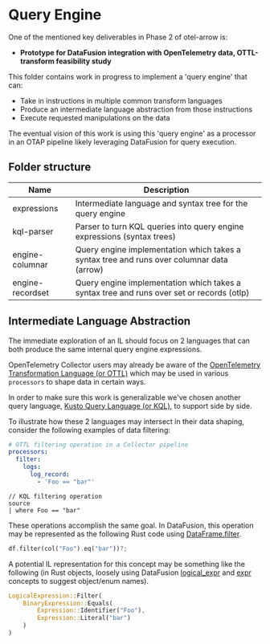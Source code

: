 # Query Engine

One of the mentioned key deliverables in Phase 2 of otel-arrow is:

- **Prototype for DataFusion integration with OpenTelemetry data, OTTL-transform
  feasibility study**

This folder contains work in progress to implement a 'query engine' that can:

- Take in instructions in multiple common transform languages
- Produce an intermediate language abstraction from those instructions
- Execute requested manipulations on the data

The eventual vision of this work is using this 'query engine' as a processor in
an OTAP pipeline likely leveraging DataFusion for query execution.

## Folder structure

|Name            |Description                                                                              |
|----------------|-----------------------------------------------------------------------------------------|
|expressions     |Intermediate language and syntax tree for the query engine                               |
|kql-parser      |Parser to turn KQL queries into query engine expressions (syntax trees)                  |
|engine-columnar |Query engine implementation which takes a syntax tree and runs over columnar data (arrow)|
|engine-recordset|Query engine implementation which takes a syntax tree and runs over set or records (otlp)|

## Intermediate Language Abstraction

The immediate exploration of an IL should focus on 2 languages that can both
produce the same internal query engine expressions.

OpenTelemetry Collector users may already be aware of the [OpenTelemetry
Transformation Language (or
OTTL)](https://github.com/open-telemetry/opentelemetry-collector-contrib/tree/main/pkg/ottl)
which may be used in various `processors` to shape data in certain ways.

In order to make sure this work is generalizable we've chosen another query
language, [Kusto Query Language (or
KQL)](https://learn.microsoft.com/kusto/query/?view=microsoft-fabric), to
support side by side.

To illustrate how these 2 languages may intersect in their data shaping,
consider the following examples of data filtering:

```yml
# OTTL filtering operation in a Collector pipeline
processors:
  filter:
    logs:
      log_record:
        - 'Foo == "bar"'
```

```kql
// KQL filtering operation
source
| where Foo == "bar"
```

These operations accomplish the same goal. In DataFusion, this operation may be
represented as the following Rust code using
[DataFrame.filter](https://docs.rs/datafusion/latest/datafusion/dataframe/struct.DataFrame.html#method.filter).

```rust
df.filter(col("Foo").eq("bar"))?;
```

A potential IL representation for this concept may be something like the
following (in Rust objects, loosely using DataFusion
[logical_expr](https://docs.rs/datafusion/latest/datafusion/logical_expr/index.html)
and
[expr](https://docs.rs/datafusion/latest/datafusion/logical_expr/expr/index.html)
concepts to suggest object/enum names).

```rust
LogicalExpression::Filter(
    BinaryExpression::Equals(
        Expression::Identifier("Foo"),
        Expression::Literal("bar")
    )
)
```
